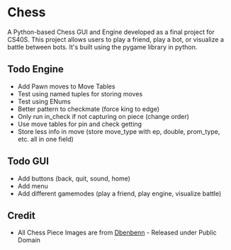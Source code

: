 # Chess
A Python-based Chess GUI and Engine developed as a final project for CS40S. This project allows users to play a friend, play a bot, or visualize a battle between bots. It's built using the pygame library in python.

## Todo Engine
- Add Pawn moves to Move Tables
- Test using named tuples for storing moves
- Test using ENums
- Better pattern to checkmate (force king to edge)
- Only run in_check if not capturing on piece (change order)
- Use move tables for pin and check getting
- Store less info in move (store move_type with ep, double, prom_type, etc. all in one field)

## Todo GUI
- Add buttons (back, quit, sound, home)
- Add menu
- Add different gamemodes (play a friend, play engine, visualize battle)

## Credit
- All Chess Piece Images are from [Dbenbenn](https://commons.wikimedia.org/wiki/User:Dbenbenn) - Released under Public Domain